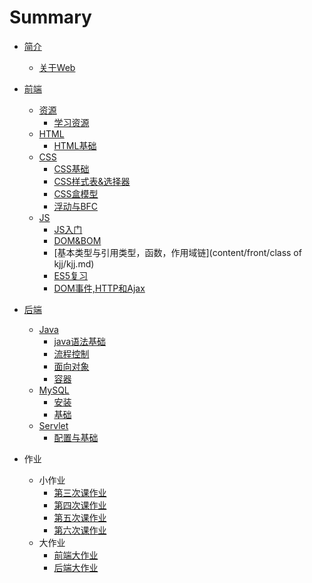 # Summary

- [简介](README.md)
  - [关于Web](content/intro/design-develop.md)

- [前端](content/front/index.md)
  - [资源]()
    - [学习资源](content/front/links/index.md)
  - [HTML]()
    - [HTML基础](content/front/html/index.md)
  - [CSS]()
    - [CSS基础](content/front/css/index.md)
    - [CSS样式表&选择器](content/front/css/stylesheet.md)
    - [CSS盒模型](content/front/css/boxModel.md)
    - [浮动与BFC](content/front/css/BFC.md)
  - [JS]()
    - [JS入门](content/front/js/jsFirst.md)
    - [DOM&BOM](content/front/DOM&BOM/Class4.md)
    - [基本类型与引用类型，函数，作用域链](content/front/class of kjj/kjj.md)
    - [ES5复习](content/front/review/index.md)
    - [DOM事件,HTTP和Ajax](content/front/js/DOM事件,HTTP和Ajax.md)
- [后端](content/back/index.md)
  - [Java]()
    - [java语法基础](content/back/java/Basic.md)
    - [流程控制](content/back/java/ProcessControl.md)
    - [面向对象](content/back/java/object.md)
    - [容器](content/back/java/CollectionAndMap.md)
  - [MySQL]()
    - [安装](content/back/mysql/install.md)  
    - [基础](content/back/mysql/basics.md)
  - [Servlet]()
    - [配置与基础](content/back/servlet/servlet.md)
- 作业
  - 小作业
    - [第三次课作业](content/homework/ThirdHomework.md)
    - [第四次课作业](content/homework/FouthHomework.md)
    - [第五次课作业](content/homework/FifthHomework.md)
    - [第六次课作业](content/homework/SixthHomework.md)
  - 大作业
    - [前端大作业](content/front/greatAssignment/greatAssignment.md)
    - [后端大作业](content/back/greatAssignment/greatAssignment.md)

